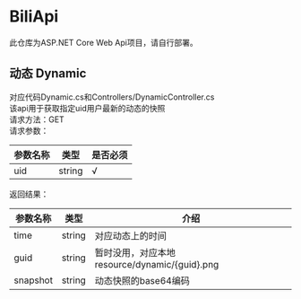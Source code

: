 # BiliApi
此仓库为ASP.NET Core Web Api项目，请自行部署。
## 动态 Dynamic
对应代码Dynamic.cs和Controllers/DynamicController.cs<br>
该api用于获取指定uid用户最新的动态的快照<br>
请求方法：GET<br>
请求参数：<br>

| 参数名称 | 类型 | 是否必须 |
| ------ | ------ | ------ |
| uid | string | √ |

返回结果：

| 参数名称 | 类型 | 介绍 |
| ------ | ------ | ------ |
| time | string | 对应动态上的时间 |
| guid | string | 暂时没用，对应本地resource/dynamic/{guid}.png |
| snapshot | string | 动态快照的base64编码 |
